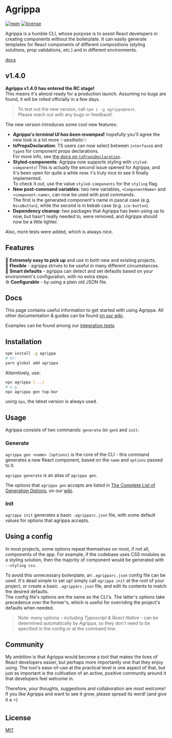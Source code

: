 # Agrippa
[![npm](https://img.shields.io/npm/v/agrippa?logo=npm&color=CB3837)](https://www.npmjs.com/package/agrippa)
[![license](https://img.shields.io/github/license/nitzanhen/agrippa?color=yellow)](https://choosealicense.com/licenses/mit/)

Agrippa is a humble CLI, whose purpose is to assist React developers in creating components without the boilerplate.
It can easily generate templates for React components of different compositions (styling solutions, prop validations, etc.) and in different environments. 

[docs](https://github.com/NitzanHen/agrippa/wiki)

## v1.4.0

**Agrippa v1.4.0 has entered the RC stage!** <br/>
This means it's almost ready for a production launch.
Assuming no bugs are found, it will be rolled officially in a few days.

>  To test out the new version, call `npm i -g agrippa@next`. <br/>
>  Please reach out with any bugs or feedback!

The new version introduces some cool new features:
- ***Agrippa's terminal UI has been revamped***! hopefully you'll agree the new look is a lot more ✨*aesthetic*✨
- **tsPropsDeclaration**: TS users can now select between `interface`s and `type`s for component props declarations.<br/>For more info, see [the docs on `tsPropsDeclaration`](https://github.com/NitzanHen/agrippa/wiki/The-complete-list-of-generation-options).
- **Styled-components**: Agrippa now supports styling with `styled-components`! This is actually the second issue opened for Agrippa, and it's been open for quite a while now. t's truly nice to see it finally implemented. <br/>To check it out, use the value `styled-components` for the `styling` flag.
- **New post-command variables**: two new variables, `<ComponentName>` and `<component-name>`, can now be used with post commands.<br/>The first is the generated component's name in pascal case (e.g. `NiceButton`), while the second is in kebab case (e.g. `ice-button`).
- **Dependency cleanup**: two packages that Agrippa has been using up to now, but hasn't really needed to, were removed, and Agrippa should now be a little lighter.

Also, more tests were added, which is always nice.

## Features
🚀 **Extremely easy to pick up** and use in both new and existing projects.<br/>
🐙 **Flexible** - agrippa strives to be useful in many different circumstances.<br/>
🧠 **Smart defaults** - agrippa can detect and set defaults based on your environment's configuration, with no extra steps. <br/>
⚙️ **Configurable** - by using a plain old JSON file.

## Docs 

This page contains useful information to get started with using Agrippa. 
All other documentation & guides can be found [on our wiki](https://github.com/NitzanHen/agrippa/wiki).

Examples can be found among our [integration tests](https://github.com/NitzanHen/agrippa/tree/main/test/integration).

## Installation

```bash
npm install -g agrippa
# Or:
yarn global add agrippa
```

Alterntively, use:
```bash
npx agrippa [...]
# e.g.
npx agrippa gen top-bar 
```
using `npx`, the latest version is always used.

## Usage

Agrippa consists of two commands: `generate` (or `gen`) and `init`:

### Generate
`agrippa gen <name> [options]` is the core of the CLI - this command generates a new React component, based on the `name` and `options` passed to it.

`agrippa generate` is an alias of `agrippa gen`.

The options that `agrippa gen` accepts are listed in [The Complete List of Generation Options](https://github.com/NitzanHen/agrippa/wiki/The-Complete-List-of-Generation-Options), on our [wiki](https://github.com/NitzanHen/agrippa/wiki).

### Init
`agrippa init` generates a basic `.agripparc.json` file, with some default values for options that agrippa accepts.  

## Using a config
In most projects, some options repeat themselves on most, if not all, components of the app. For example, if the codebase uses CSS modules as a styling solution, then the majority of component would be generated with `--styling css`. 

To avoid this unnecessary boilerplate, an `.agripparc.json` config file can be used. It's dead simple to set up! simply call `agrippa init` at the root of your project, or create a basic `.agripparc.json` file, and edit its contents to match the desired defaults. <br/>
The config file's options are the same as the CLI's. The latter's options take precedence over the former's, which is useful for overriding the project's defaults when needed.

> Note: many options - including *Typescript* & *React Native* - can be determined automatically by Agrippa, so they don't need to be specified in the config or at the command line.

## Community

My ambition is that Agrippa would become a tool that makes the lives of React developers easier, but perhaps more importantly one that they enjoy using. The tool's ease-of-use at the practical level is one aspect of that, but just as important is the cultivation of an active, positive community around it that developers feel welcome in.

Therefore, your thoughts, suggestions and collaboration are *most welcome!* <br/>
If you like Agrippa and want to see it grow, please spread its word! (and give it a ⭐)

## License
[MIT](https://choosealicense.com/licenses/mit/)
